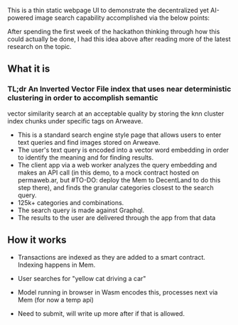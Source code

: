 This is a thin static webpage UI to demonstrate the decentralized yet AI-powered image search capability accomplished via the below points:

After spending the first week of the hackathon thinking through how this could actually be done, I had this idea above after reading
more of the latest research on the topic.

## What it is
### TL;dr An Inverted Vector File index that uses near deterministic clustering in order to accomplish semantic
vector similarity search at an acceptable quality by storing the knn cluster index chunks under specific tags on Arweave.
 * This is a standard search engine style page that allows users to enter text queries and find images stored on Arweave.
 * The user's text query is encoded into a vector word embedding in order to identify the meaning and for finding results.
 * The client app via a web worker analyzes the query embedding and makes an API call (in this demo, to a mock
 contract hosted on permaweb.ar, but #TO-DO: deploy the Mem to DecentLand to do this step there), and finds the granular
 categories closest to the search query.
 * 125k+ categories and combinations.
 * The search query is made against Graphql.
 * The results to the user are delivered through the app from that data

## How it works
 * Transactions are indexed as they are added to a smart contract.  Indexing happens in Mem.
 * User searches for "yellow cat driving a car"
 * Model running in browser in Wasm encodes this, processes next via Mem (for now a temp api)



* Need to submit, will write up more after if that is allowed.